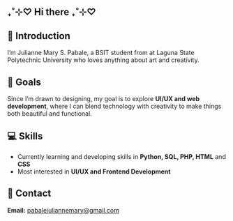 ## ₊˚⊹♡ Hi there ₊˚⊹♡

## 🌸 Introduction  
I’m Julianne Mary S. Pabale, a BSIT student from at Laguna State Polytechnic University who loves anything about art and creativity.

## 🎀 Goals
Since I’m drawn to designing, my goal is to explore **UI/UX and web development**, where I can blend technology with creativity to make things both beautiful and functional.

## 💻 Skills

- Currently learning and developing skills in **Python, SQL, PHP, HTML** and **CSS**
- Most interested in **UI/UX and Frontend Development**

## 💌 Contact

**Email:** pabalejuliannemary@gmail.com

